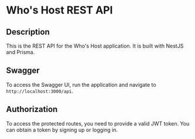 # Who's Host REST API

## Description

This is the REST API for the Who's Host application. It is built with NestJS and Prisma.

## Swagger

To access the Swagger UI, run the application and navigate to `http://localhost:3000/api`.

## Authorization

To access the protected routes, you need to provide a valid JWT token. You can obtain a token by signing up or logging in.
